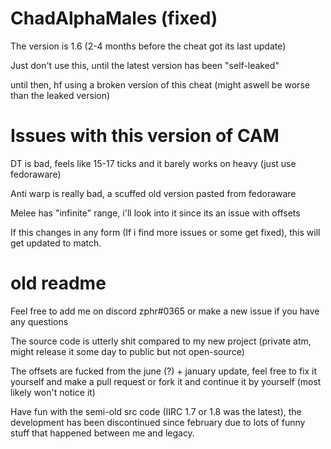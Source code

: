 # ChadAlphaMales (fixed)

The version is 1.6 (2-4 months before the cheat got its last update)

Just don't use this, until the latest version has been "self-leaked"

until then, hf using a broken version of this cheat (might aswell be worse than the leaked version)

# Issues with this version of CAM

DT is bad, feels like 15-17 ticks and it barely works on heavy (just use fedoraware)

Anti warp is really bad, a scuffed old version pasted from fedoraware

Melee has "infinite" range, i'll look into it since its an issue with offsets

If this changes in any form (If i find more issues or some get fixed), this will get updated to match.

# old readme
Feel free to add me on discord zphr#0365 or make a new issue if you have any questions

The source code is utterly shit compared to my new project (private atm, might release it some day to public but not open-source)

The offsets are fucked from the june (?) + january update, feel free to fix it yourself and make a pull request or fork it and continue it by yourself (most likely won't notice it)

Have fun with the semi-old src code (IIRC 1.7 or 1.8 was the latest), the development has been discontinued since february due to lots of funny stuff that happened between me and legacy.
